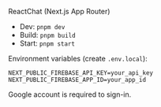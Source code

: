ReactChat (Next.js App Router)

- Dev: `pnpm dev`
- Build: `pnpm build`
- Start: `pnpm start`

Environment variables (create `.env.local`):

```
NEXT_PUBLIC_FIREBASE_API_KEY=your_api_key
NEXT_PUBLIC_FIREBASE_APP_ID=your_app_id
```

Google account is required to sign-in.
